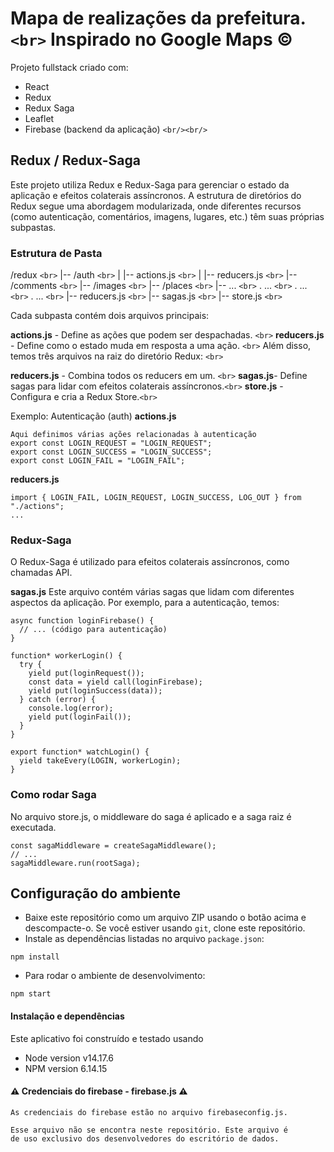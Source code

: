 # Mapa de realizações da prefeitura. `<br>` Inspirado no Google Maps &copy;

Projeto fullstack criado com:

- React
- Redux
- Redux Saga
- Leaflet
- Firebase (backend da aplicação)
  `<br/><br/>`

## Redux / Redux-Saga

Este projeto utiliza Redux e Redux-Saga para gerenciar o estado da aplicação e efeitos colaterais assíncronos. A estrutura de diretórios do Redux segue uma abordagem modularizada, onde diferentes recursos (como autenticação, comentários, imagens, lugares, etc.) têm suas próprias subpastas.

### Estrutura de Pasta

  /redux  `<br>`
  |-- /auth `<br>`
  |   |-- actions.js  `<br>`
  |   |-- reducers.js  `<br>`
  |-- /comments  `<br>`
  |-- /images  `<br>`
  |-- /places  `<br>`
  |-- ...  `<br>`
  .   ...  `<br>`
  .   ...  `<br>`
  .   ... `<br>`
  |-- reducers.js `<br>`
  |-- sagas.js `<br>`
  |-- store.js `<br>`

Cada subpasta contém dois arquivos principais:

**actions.js** - Define as ações que podem ser despachadas. `<br>`
**reducers.js** - Define como o estado muda em resposta a uma ação. `<br>`
Além disso, temos três arquivos na raiz do diretório Redux: `<br>`

**reducers.js** - Combina todos os reducers em um. `<br>`
**sagas.js**- Define sagas para lidar com efeitos colaterais assíncronos.`<br>`
**store.js** - Configura e cria a Redux Store.`<br>`

Exemplo: Autenticação (auth)
**actions.js**

````
Aqui definimos várias ações relacionadas à autenticação
export const LOGIN_REQUEST = "LOGIN_REQUEST";
export const LOGIN_SUCCESS = "LOGIN_SUCCESS";
export const LOGIN_FAIL = "LOGIN_FAIL";
````

**reducers.js**

```
import { LOGIN_FAIL, LOGIN_REQUEST, LOGIN_SUCCESS, LOG_OUT } from "./actions";
...

```

### Redux-Saga

O Redux-Saga é utilizado para efeitos colaterais assíncronos, como chamadas API.

**sagas.js**
Este arquivo contém várias sagas que lidam com diferentes aspectos da aplicação. Por exemplo, para a autenticação, temos:

```
async function loginFirebase() {
  // ... (código para autenticação)
}

function* workerLogin() {
  try {
    yield put(loginRequest());
    const data = yield call(loginFirebase);
    yield put(loginSuccess(data));
  } catch (error) {
    console.log(error);
    yield put(loginFail());
  }
}

export function* watchLogin() {
  yield takeEvery(LOGIN, workerLogin);
}

```

### Como rodar Saga

No arquivo store.js, o middleware do saga é aplicado e a saga raiz é executada.

```
const sagaMiddleware = createSagaMiddleware();
// ...
sagaMiddleware.run(rootSaga);

```

## Configuração do ambiente

- Baixe este repositório como um arquivo ZIP usando o botão acima e descompacte-o. Se você estiver usando `git`, clone este repositório.
- Instale as dependências listadas no arquivo `package.json`:

```
npm install
```

- Para rodar o ambiente de desenvolvimento:

```
npm start
```

#### Instalação e dependências

Este aplicativo foi construído e testado usando

- Node version v14.17.6
- NPM version 6.14.15

#### ⚠ Credenciais do firebase - firebase.js ⚠

```
As credenciais do firebase estão no arquivo firebaseconfig.js.

Esse arquivo não se encontra neste repositório. Este arquivo é
de uso exclusivo dos desenvolvedores do escritório de dados.
```
